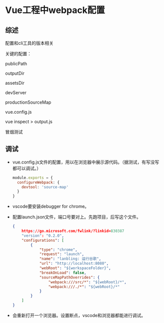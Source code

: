 # Vue工程中webpack配置



## 综述

配置和cli工具的版本相关

关键的配置：

publicPath

outputDir

assetsDir

devServer

productionSourceMap



vue.config.js

vue inspect > output.js

冒烟测试



## 调试

- vue.config.js文件的配置，用以在浏览器中展示源代码。（据测试，有写没写都可以调试。）

  ```js
  module.exports = {
    configureWebpack: {
      devtool: 'source-map'
    }
  }
  ```

- vscode要安装debugger for chrome。

- 配置launch.json文件，端口号要对上。先跑项目，后写这个文件。

  ```json
  {
      https://go.microsoft.com/fwlink/?linkid=830387
      "version": "0.2.0",
      "configurations": [
          {
              "type": "chrome",
              "request": "launch",
              "name": "lanbling: 运行谷歌",
              "url": "http://localhost:8080",
              "webRoot": "${workspaceFolder}",
              "breakOnLoad": false,
              "sourceMapPathOverrides": {
                  "webpack:///src/*": "${webRoot}/*",
                  "webpack:///./*": "${webRoot}/*"
              }
          }
      ]
  }
  ```

- 会重新打开一个浏览器。设置断点，vscode和浏览器都能进行调试。

